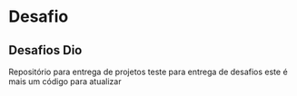 # Desafio
## Desafios Dio
Repositório  para entrega de projetos
teste  para entrega de desafios 
este é mais um código para atualizar


